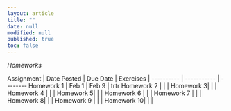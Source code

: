```yaml
---
layout: article
title: ""
date: null
modified: null
published: true
toc: false
---
```


*Homeworks*

Assignment | Date Posted | Due Date | Exercises |
---------- | ----------- | --------
Homework 1 |     Feb 1  |  Feb 9   | trtr
Homework 2 |         |      |
Homework 3|          |     |
Homework 4 |          | |
Homework 5|      | |
Homework 6 |       |     | 
Homework 7 |         |      |
Homework 8|          |     |
Homework 9 |          | |
Homework 10|      | |
